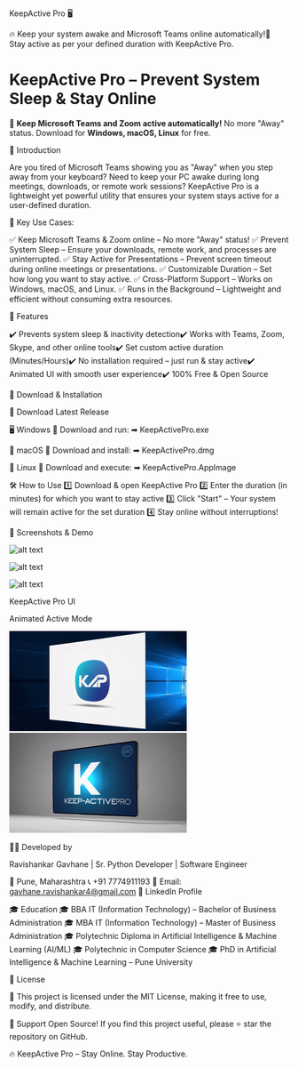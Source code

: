 KeepActive Pro 🖥️

🔥 Keep your system awake and Microsoft Teams online automatically!🚀 Stay active as per your defined duration with KeepActive Pro.

# KeepActive Pro – Prevent System Sleep & Stay Online

🚀 **Keep Microsoft Teams and Zoom active automatically!** No more "Away" status.
Download for **Windows, macOS, Linux** for free.


🌟 Introduction

Are you tired of Microsoft Teams showing you as "Away" when you step away from your keyboard? Need to keep your PC awake during long meetings, downloads, or remote work sessions? KeepActive Pro is a lightweight yet powerful utility that ensures your system stays active for a user-defined duration.

🎯 Key Use Cases:

✅ Keep Microsoft Teams & Zoom online – No more "Away" status!
✅ Prevent System Sleep – Ensure your downloads, remote work, and processes are uninterrupted.
✅ Stay Active for Presentations – Prevent screen timeout during online meetings or presentations.
✅ Customizable Duration – Set how long you want to stay active.
✅ Cross-Platform Support – Works on Windows, macOS, and Linux.
✅ Runs in the Background – Lightweight and efficient without consuming extra resources.

🚀 Features

✔️ Prevents system sleep & inactivity detection✔️ Works with Teams, Zoom, Skype, and other online tools✔️ Set custom active duration (Minutes/Hours)✔️ No installation required – just run & stay active✔️ Animated UI with smooth user experience✔️ 100% Free & Open Source


🔽 Download & Installation

💾 Download Latest Release

🖥 Windows
📌 Download and run:
➡ KeepActivePro.exe

🍏 macOS
📌 Download and install:
➡ KeepActivePro.dmg

🐧 Linux
📌 Download and execute:
➡ KeepActivePro.AppImage


🛠️ How to Use
1️⃣ Download & open KeepActive Pro
2️⃣ Enter the duration (in minutes) for which you want to stay active
3️⃣ Click "Start" – Your system will remain active for the set duration
4️⃣ Stay online without interruptions!


📸 Screenshots & Demo


![alt text](<Screenshot from 2025-02-22 15-58-20.png>)

![alt text](<Screenshot from 2025-02-22 15-57-57.png>) 

![alt text](<Screenshot from 2025-02-22 15-58-20-1.png>)

KeepActive Pro UI

Animated Active Mode

![alt text](<assets/20250222_1256_KeepActive Icon Reveal_simple_compose_01jmp8syjheza8a3kzx6kgs0pv.gif>)
![alt text](<assets/20250222_1324_KeepActive Pro Icon_storyboard_01jmpach48esb93pmbbg0zvvqd.gif>)


👨‍💻 Developed by

Ravishankar Gavhane | Sr. Python Developer | Software Engineer

📍 Pune, Maharashtra
📞 +91 7774911193
📧 Email: gavhane.ravishankar4@gmail.com
🔗 LinkedIn Profile

🎓 Education
🎓 BBA IT (Information Technology) – Bachelor of Business Administration
🎓 MBA IT (Information Technology) – Master of Business Administration
🎓 Polytechnic Diploma in Artificial Intelligence & Machine Learning (AI/ML)
🎓 Polytechnic in Computer Science
🎓 PhD in Artificial Intelligence & Machine Learning – Pune University


📜 License

📌 This project is licensed under the MIT License, making it free to use, modify, and distribute.

🚀 Support Open Source! If you find this project useful, please ⭐ star the repository on GitHub.

🔥 KeepActive Pro – Stay Online. Stay Productive.